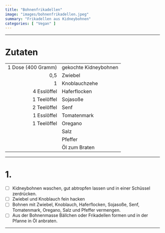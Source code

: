 ```yaml
---
title: "Bohnenfrikadellen"
image: "images/bohnenfrikadellen.jpeg"
summary: "Frikadellen aus Kidneybohnen"
categories: [ "Vegan" ]
---
```


---

# Zutaten

|                    |                       |
|-------------------:|:----------------------|
| 1 Dose (400 Gramm) | gekochte Kidneybohnen |
|                0,5 | Zwiebel               |
|                  1 | Knoblauchzehe         |
|        4 Esslöffel | Haferflocken          |
|        1 Teelöffel | Sojasoße              |
|        2 Teelöffel | Senf                  |
|        1 Esslöffel | Tomatenmark           |
|        1 Teelöffel | Oregano               |
|                    | Salz                  |
|                    | Pfeffer               |
|                    | Öl zum Braten         |

---

# 1.

- [ ] Kidneybohnen waschen, gut abtropfen lassen und in einer Schüssel zerdrücken.
- [ ] Zwiebel und Knoblauch fein hacken
- [ ] Bohnen mit Zwiebel, Knoblauch, Haferflocken, Sojasoße, Senf, Tomatenmark, Oregano, Salz und Pfeffer vermengen.
- [ ] Aus der Bohnenmasse Bällchen oder Frikadellen formen und in der Pfanne in Öl anbraten.

---

